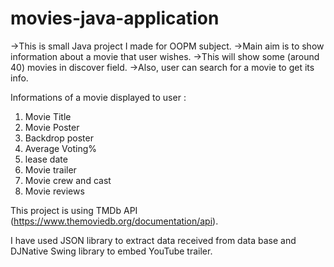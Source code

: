 # movies-java-application
->This is small Java project I made for OOPM subject. 
->Main aim is to show information about a movie that user wishes. 
->This will show some (around 40) movies in discover field.
->Also, user can search for a movie to get its info. 

Informations of a movie displayed to user :

1. Movie Title
2. Movie Poster
3. Backdrop poster
4. Average Voting%
5. lease date
6. Movie trailer
7. Movie crew and cast
8. Movie reviews

This project is using TMDb API (https://www.themoviedb.org/documentation/api).

I have used JSON library to extract data received from data base and DJNative Swing library to embed YouTube trailer.
